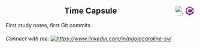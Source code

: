 <h2 align="center">Time Capsule<img align="right" src="https://raw.githubusercontent.com/devicons/devicon/master/icons/csharp/csharp-original.svg" alt="csharp" width="25" height="25"/><img align="right" src="https://www.vectorlogo.zone/logos/git-scm/git-scm-icon.svg" alt="git" width="25" height="25"/></h2>
First study notes, first Git commits.

<h6>Connect with me: 
<a href="https://linkedin.com/in/https://www.linkedin.com/in/paolacaroline-sv/" target="blank"><img src="https://raw.githubusercontent.com/rahuldkjain/github-profile-readme-generator/master/src/images/icons/Social/linked-in-alt.svg" alt="https://www.linkedin.com/in/paolacaroline-sv/" height="12" width="22"/></a></h4>

